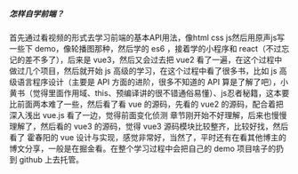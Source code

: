 ##### 怎样自学前端？
首先通过看视频的形式去学习前端的基本API用法，像html css js然后用原声js写一些下 demo，像轮播图那种，然后学的 es6 ，接着学的小程序和 react（不过忘记的差不多了），后来是 vue3，然后又会过去把 vue2 看了一遍，在这个过程中做过几个项目，然后就开始 js 高级的学习，在这个过程中看了很多书，比如 js 高级语言程序设计（主要是 API 方面的进阶，很多不知道的 API 算是了解了吧），小黄书（觉得里面作用域、this、预编译讲的很不错通俗易懂）、js忍者秘籍，这本要比前面两本难了一些，然后看了看 vue 的源码，先看的 vue2 的源码，配合着把 深入浅出 vue.js 看了一边，觉得前面变化侦测 章节刚开始不好理解，后来也慢慢理解了，然后看的 vue3 的源码，觉得 vue3 源码模块比较整齐，比较好找，然后看了 霍春阳的 vue 设计与实现，感觉非常好，当然了，平时还有在看其他博主的博文分享，一般是在掘金看。在整个学习过程中会把自己的 demo 项目啥子的扔到 github 上去托管。